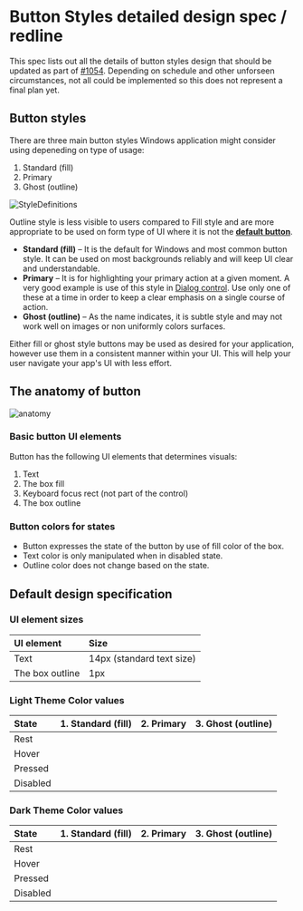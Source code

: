 # Button Styles detailed design spec / redline
This spec lists out all the details of button styles design that should be updated as part of [#1054](https://github.com/microsoft/microsoft-ui-xaml/issues/1054). Depending on schedule and other unforseen circumstances, not all could be implemented so this does not represent a final plan yet.

## Button styles
There are three main button styles Windows application might consider using depeneding on type of usage:
1. Standard (fill)
2. Primary
3. Ghost (outline)

![StyleDefinitions](https://github.com/microsoft/microsoft-ui-xaml-specs/blob/user/chigy/ButtonStyles/active/ButtonStyles/Images/StyleDefinitions3.png)

Outline style is less visible to users compared to Fill style and are more appropriate to be used on form type of UI where it is not the [**default button**](https://docs.microsoft.com/en-us/windows/uwp/design/controls-and-patterns/dialogs-and-flyouts/dialogs#defaultbutton).

* **Standard (fill)** – It is the default for Windows and most common button style. It can be used on most backgrounds reliably and will keep UI clear and understandable.
* **Primary** – It is for highlighting your primary action at a given moment. A very good example is use of this style in [Dialog control](https://docs.microsoft.com/en-us/windows/uwp/design/controls-and-patterns/dialogs-and-flyouts/dialogs#defaultbutton). Use only one of these at a time in order to keep a clear emphasis on a single course of action.
* **Ghost (outline)** – As the name indicates, it is subtle style and may not work well on images or non uniformly colors surfaces.

Either fill or ghost style buttons may be used as desired for your application, however use them in a consistent manner within your UI. This will help your user navigate your app's UI with less effort.

## The anatomy of button
![anatomy](https://github.com/microsoft/microsoft-ui-xaml-specs/blob/user/chigy/ButtonStyles/active/ButtonStyles/Images/Anatomy.png)

### Basic button UI elements
Button has the following UI elements that determines visuals:
1. Text
2. The box fill
3. Keyboard focus rect (not part of the control)
4. The box outline

### Button colors for states
* Button expresses the state of the button by use of fill color of the box.
* Text color is only manipulated when in disabled state.
* Outline color does not change based on the state.

## Default design specification
### UI element sizes

| UI element | Size | 
| :---------- | :------- |
| Text | 14px (standard text size) |
| The box outline | 1px |


### Light Theme Color values

| State | 1. Standard (fill) | 2. Primary | 3. Ghost (outline) |
| :---------- | :------- | :------- | :------- |
| Rest |  |  |  |
| Hover |  |  |  |
| Pressed |  |  |  |
| Disabled |  |  |  |

### Dark Theme Color values

| State | 1. Standard (fill) | 2. Primary | 3. Ghost (outline) |
| :---------- | :------- | :------- | :------- |
| Rest |  |  |  |
| Hover |  |  |  |
| Pressed |  |  |  |
| Disabled |  |  |  |


